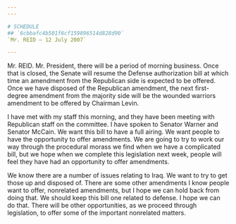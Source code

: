 ```yaml
---
---

# SCHEDULE
## `6cbbafc4b501f6cf159896514d828d90`
`Mr. REID — 12 July 2007`

---
```



Mr. REID. Mr. President, there will be a period of morning business. 
Once that is closed, the Senate will resume the Defense authorization 
bill at which time an amendment from the Republican side is expected to 
be offered. Once we have disposed of the Republican amendment, the next 
first-degree amendment from the majority side will be the wounded 
warriors amendment to be offered by Chairman Levin.

I have met with my staff this morning, and they have been meeting 
with Republican staff on the committee. I have spoken to Senator Warner 
and Senator McCain. We want this bill to have a full airing. We want 
people to have the opportunity to offer amendments. We are going to try 
to work our way through the procedural morass we find when we have a 
complicated bill, but we hope when we complete this legislation next 
week, people will feel they have had an opportunity to offer 
amendments.

We know there are a number of issues relating to Iraq. We want to try 
to get those up and disposed of. There are some other amendments I know 
people want to offer, nonrelated amendments, but I hope we can hold 
back from doing that. We should keep this bill one related to defense. 
I hope we can do that. There will be other opportunities, as we proceed 
through legislation, to offer some of the important nonrelated matters.
